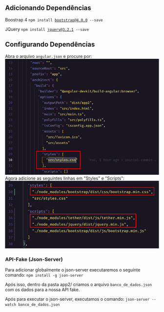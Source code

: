 ## Adicionando Dependências

Boostrap 4
<code>npm install bootstrap@4.0.0 --save</code>

JQuery
<code>npm install jquery@3.2.1 --save</code>


## Configurando Dependências
Abra o arquivo <code>angular.json</code> e procure por:
![angular.json](./src/assets/styles_1.png)
Agora adicione as seguintes linhas em "Styles" e "Scripts":
![angular.json](./src/assets/styles_2.png)

### API-Fake (Json-Server)
Para adicionar globalmente o json-server executaremos o seguinte comando:
<code>npm install -g json-server</code>

Após isso, dentro da pasta app2/ criamos o arquivo <code>banco_de_dados.json</code> com os dados para a nossa API fake.

Após para executar o json-server, executamos o comando:
<code>json-server --watch banco_de_dados.json</code>
